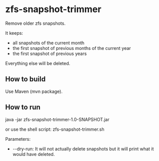 # zfs-snapshot-trimmer
Remove older zfs snapshots.

It keeps:

* all snapshots of the current month
* the first snapshot of previous months of the current year
* the first snapshot of previous years

Everything else will be deleted.

## How to build

Use Maven (mvn package).

## How to run

java -jar zfs-snapshot-trimmer-1.0-SNAPSHOT.jar

or use the shell script: zfs-snapshot-trimmer.sh

Parameters:

* --dry-run: It will not actually delete snapshots but it will print what it would have deleted.

